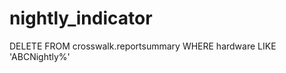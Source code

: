 nightly_indicator
=================

DELETE FROM crosswalk.reportsummary WHERE hardware LIKE 'ABCNightly%'
